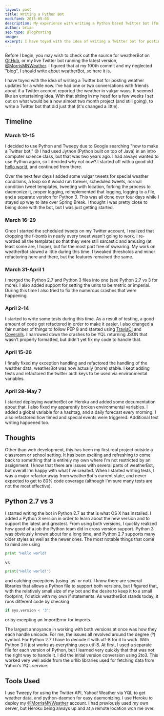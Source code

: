 ```yaml
---
layout: post
title: Writing a Python Bot
modified: 2015-05-08
description: My experience with writing a Python based Twitter bot (for weather)
author: brian
seo.type: BlogPosting
image:
excerpt: I have toyed with the idea of writing a Twitter bot for posting weather updates for a while now. I've had one or two conversations with friends about if a Twitter account reported the weather in vulgar ways. It seemed like an entertaining idea. With that sitting in my head for a few weeks I set out on what would be a now almost two month project (and still going), to write a Twitter bot that did just that (it's changed a little).
---
```


Before I begin, you may wish to check out the source for weatherBot on [GitHub](https://github.com/BrianMitchL/weatherBot), or my live Twitter bot running the latest version, [@MorrisMNWeather](https://twitter.com/MorrisMNWeather). I figured that at my 100th commit and my neglected "blog", I should write about weatherBot, so here it is.

I have toyed with the idea of writing a Twitter bot for posting weather updates for a while now. I've had one or two conversations with friends about if a Twitter account reported the weather in vulgar ways. It seemed like an entertaining idea. With that sitting in my head for a few weeks I set out on what would be a now almost two month project (and still going), to write a Twitter bot that did just that (it's changed a little).

## Timeline

### March 12-15

I decided to use Python and Tweepy due to Google searching "how to make a Twitter bot." :stuck_out_tongue_closed_eyes: I had used Jython (Python built on top of Java) in an intro computer science class, but that was two years ago. I had always wanted to use Python again, so I decided why not now? I started off with a good old [hello world](https://github.com/BrianMitchL/weatherBot/commit/c24200ad415f9367d3cbc94427cd08f84acd0468), and continued from there.

Over the next few days I added some vulgar tweets for special weather conditions, a loop so it would run forever, scheduled tweets, normal condition tweet templates, tweeting with location, forking the process to daemonize it, proper logging, reimplemented that logging, logging to a file, and a separate version for Python 3. This was all done over four days while I stayed up way to late over Spring Break. I thought I was pretty close to being done with the bot, but I was just getting started.

### March 16-29

Once I started the scheduled tweets on my Twitter account, I realized that dropping the f-bomb in nearly every tweet wasn't going to work. I re-worded all the templates so that they were still sarcastic and amusing (at least some are, I hope), but for the most part free of swearing. My work on weatherBot slowed a little during this time. I tweaked thresholds and minor refactoring here and there, but the features remained the same.

### March 31-April 1

I merged the Python 2.7 and Python 3 files into one (see Python 2.7 vs 3 for more). I also added support for setting the units to be metric or imperial. During this time I also tried to fix the numerous crashes that were happening.

### April 2-14

I started to write some tests during this time. As a result of testing, a good amount of code got refactored in order to make it easier. I also changed a fair number of things to follow PEP 8 and started using [TravisCI](https://travis-ci.org/BrianMitchL/weatherBot) and [Coveralls](https://coveralls.io/r/BrianMitchL/weatherBot?branch=master). I narrowed down the crashes to be YQL returning JSON that wasn't properly formatted, but didn't yet fix my code to handle that.

### April 15-26

I finally fixed my exception handling and refactored the handling of the weather data, weatherBot was now actually (more) stable. I kept adding tests and refactored the twitter auth keys to be used via environmental variables.

### April 28-May 7

I started deploying weatherBot on Heroku and added some documentation about that. I also fixed my apparently broken environmental variables. I added a global variable for a hashtag, and a daily forecast every morning. I also refactored how timed and special events were triggered. Additional test writing happened too.

## Thoughts

Other than web development, this has been my first real project outside a classroom or school setting. It has been exciting and refreshing to come back to something that is entirely my own where I'm not restricted by an assignment. I know that there are issues with several parts of weatherBot, but overall I'm happy with what I've created. When I started writing tests, I was a major refactor away from weatherBot's current state, and never expected to get to 80% code coverage (although I'm sure many tests are not the most effective).

## Python 2.7 vs 3

I started writing the bot in Python 2.7 as that is what OS X has installed. I added a Python 3 version in order to learn about the new version and to support the latest and greatest. From using both versions, I quickly realized how good of a job the Python team did in cross version support. Python 3 was obviously known about for a long time, and Python 2.7 supports many older styles as well as the newer ones. The most notable things that come to mind are using

```python
print "Hello world!
```

vs

```python
print("Hello world!")
```

and catching exceptions (using 'as' or not). I know there are several libraries that allows a Python file to support both versions, but I figured that, with the relatively small size of my bot and the desire to keep it to a small footprint, I'd stick with my own if statements. As weatherBot stands today, it runs different code by checking

```python
if sys.version < '3':
```

or by excepting an ImportError for imports.

The largest annoyance in working with both versions at once was how they each handle unicode. For me, the issues all revolved around the degree (º) symbol. For Python 2.7 I have to decode it with utf-8 for it to work. With Python 3 it just works as everything uses utf-8. At first, I used a separate file for each version of Python, but I learned very quickly that that was not the right way to handle it. I did the initial version conversion using 2to3. This worked very well aside from the urllib libraries used for fetching data from Yahoo's YQL service.

## Tools Used

I use Tweepy for using the Twitter API, Yahoo! Weather via YQL to get weather data, and python-daemon for easy daemonizing. I use Heroku to deploy my [@MorrisMNWeather](https://twitter.com/MorrisMNWeather) account. I had previously used my own server, but Heroku being always up and at a remote location won me over.
